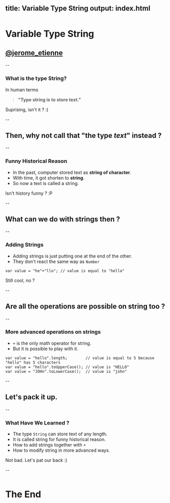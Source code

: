 title: Variable Type String
output: index.html
--

<style>.slide-content{width: 1024px;}</style>
<style>.slide-content code {font-size:150%;}</style>
<style>h1 {margin-top:50px;}</style>
<base target='_blank'/>


# Variable Type String

## <a href='http://twitter.com/jerome_etienne'>@jerome_etienne</a>

--

### What is the type String?

In human terms

> **"Type string is to store text."**

Suprising, isn't it ? :)

--

## Then, why not call that "the type *text*" instead ?

--

### Funny Historical Reason

* In the past, computer stored text as **string of character**.
* With time, it got shorten to **string**.
* So now a text is called a string.

Isn't history funny ? :P

--

## What can we do with strings then ?

--

### Adding Strings

* Adding strings is just putting one at the end of the other.
* They don't react the same way as ```Number``` 

```
var value = "he"+"llo"; // value is equal to "hello"
```

Still cool, no ?

--

## Are all the operations are possible on string too ?

--

### More advanced operations on strings

* ```+``` is the only math operator for string.
* But it is possible to play with it.


```
var value = "hello".length;        // value is equal to 5 because "hello" has 5 characters
var value = "hello".toUpperCase(); // value is "HELLO"
var value = "JOHn".toLowerCase();  // value is "john"
```

--

## Let's pack it up.

--

### What Have We Learned ?

* The type ```String``` can store text of any length.
* It is called string for funny historical reason.
* How to add strings together with ```+```
* How to modify string in more advanced ways.

Not bad. Let's pat our back :)

--

# The End
